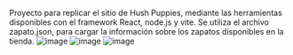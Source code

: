 Proyecto para replicar el sitio de Hush Puppies, mediante las herramientas disponibles con el framework React, node.js y vite. Se utiliza el archivo zapato.json, para cargar la información sobre los zapatos disponibles en la tienda. 
![image](https://github.com/user-attachments/assets/547f0587-7647-4a49-babd-b2260d341243)
![image](https://github.com/user-attachments/assets/26d6f0be-95b4-42c9-b231-4c788f08cc1c)
![image](https://github.com/user-attachments/assets/71599750-90c9-49e8-8615-5029323e23be)
